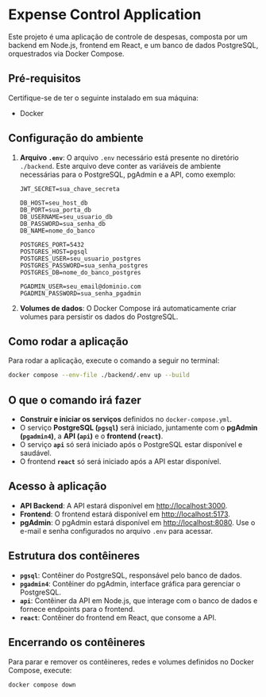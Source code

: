 # Expense Control Application

Este projeto é uma aplicação de controle de despesas, composta por um backend em Node.js, frontend em React, e um banco de dados PostgreSQL, orquestrados via Docker Compose.

## Pré-requisitos

Certifique-se de ter o seguinte instalado em sua máquina:

- Docker

## Configuração do ambiente

1. **Arquivo `.env`**: O arquivo `.env` necessário está presente no diretório `./backend`. Este arquivo deve conter as variáveis de ambiente necessárias para o PostgreSQL, pgAdmin e a API, como exemplo:

   ```env
   JWT_SECRET=sua_chave_secreta

   DB_HOST=seu_host_db
   DB_PORT=sua_porta_db
   DB_USERNAME=seu_usuario_db
   DB_PASSWORD=sua_senha_db
   DB_NAME=nome_do_banco

   POSTGRES_PORT=5432
   POSTGRES_HOST=pgsql
   POSTGRES_USER=seu_usuario_postgres
   POSTGRES_PASSWORD=sua_senha_postgres
   POSTGRES_DB=nome_do_banco_postgres

   PGADMIN_USER=seu_email@dominio.com
   PGADMIN_PASSWORD=sua_senha_pgadmin
   ```

2. **Volumes de dados**: O Docker Compose irá automaticamente criar volumes para persistir os dados do PostgreSQL.

## Como rodar a aplicação

Para rodar a aplicação, execute o comando a seguir no terminal:

```bash
docker compose --env-file ./backend/.env up --build
```

## O que o comando irá fazer

- **Construir e iniciar os serviços** definidos no `docker-compose.yml`.
- O serviço **PostgreSQL (`pgsql`)** será iniciado, juntamente com o **pgAdmin (`pgadmin4`)**, a **API (`api`)** e o **frontend (`react`)**.
- O serviço **`api`** só será iniciado após o PostgreSQL estar disponível e saudável.
- O frontend **`react`** só será iniciado após a API estar disponível.

## Acesso à aplicação

- **API Backend**: A API estará disponível em [http://localhost:3000](http://localhost:3000).
- **Frontend**: O frontend estará disponível em [http://localhost:5173](http://localhost:5173).
- **pgAdmin**: O pgAdmin estará disponível em [http://localhost:8080](http://localhost:8080). Use o e-mail e senha configurados no arquivo `.env` para acessar.

## Estrutura dos contêineres

- **`pgsql`**: Contêiner do PostgreSQL, responsável pelo banco de dados.
- **`pgadmin4`**: Contêiner do pgAdmin, interface gráfica para gerenciar o PostgreSQL.
- **`api`**: Contêiner da API em Node.js, que interage com o banco de dados e fornece endpoints para o frontend.
- **`react`**: Contêiner do frontend em React, que consome a API.

## Encerrando os contêineres

Para parar e remover os contêineres, redes e volumes definidos no Docker Compose, execute:

```bash
docker compose down
```
